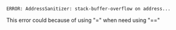 ```
ERROR: AddressSanitizer: stack-buffer-overflow on address...
```
This error could because of using "=" when need using "=="
